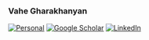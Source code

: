 <!--

### Hi there 👋

**gvahe/gvahe** is a ✨ _special_ ✨ repository because its `README.md` (this file) appears on your GitHub profile.

Here are some ideas to get you started:

- 🔭 I’m currently working on ...
- 🌱 I’m currently learning ...
- 👯 I’m looking to collaborate on ...
- 🤔 I’m looking for help with ...
- 💬 Ask me about ...
- 📫 How to reach me: ...
- 😄 Pronouns: ...
- ⚡ Fun fact: ...
-->

### Vahe Gharakhanyan

[![Personal](https://img.shields.io/static/v1?label=&message=Personal%20Website&color=0077B5&style=flat-square)](https://gvahe.github.io/)
[![Google Scholar](https://img.shields.io/static/v1?label=&message=Google%20Scholar&color=gray&style=flat-square&logo=google-scholar)](https://scholar.google.com/citations?user=EGbXN4sAAAAJ&hl=en)
[![LinkedIn](https://img.shields.io/static/v1?label=&message=LinkedIn&color=0077B5&style=flat-square&logo=linkedin)](https://www.linkedin.com/in/vahegharakhanyan/)

<!-- <div align="right">
  
[![Alternative Github User](https://img.shields.io/static/v1?label=&message=Google%20Github%20User&color=333&style=flat-square&logo=github)](https://github.com/vahegha)

</div> -->
